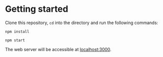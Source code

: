 # Getting started

Clone this repository, `cd` into the directory and run the following commands:

```
npm install

npm start
```

The web server will be accessible at [localhost:3000](http://localhost:3000).
